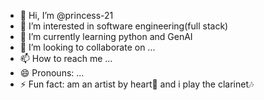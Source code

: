 - 👋 Hi, I’m @princess-21
- 👀 I’m interested in software engineering(full stack)
- 🌱 I’m currently learning python and GenAI
- 💞️ I’m looking to collaborate on ...
- 📫 How to reach me ...
- 😄 Pronouns: ...
- ⚡ Fun fact: am an artist by heart🤗 and i play the clarinet🎶

<!---
princess-21/princess-21 is a ✨ special ✨ repository because its `README.md` (this file) appears on your GitHub profile.
You can click the Preview link to take a look at your changes.
--->
